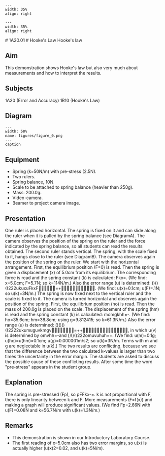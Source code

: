 
```{figure} /figures/busy.png
---
width: 35%
align: right
```

<div style="clear: both;">

```{figure} /figures/busy.png
---
width: 35%
align: right
```

</div>
# 1A20.01 
  # Hooke's Law 
 Hooke's law   
  
## Aim   
 This demonstration shows Hooke's law but also very much about measurements and how to interpret the results.    
  
## Subjects   
 1A20 (Error and Accuracy) 1R10 (Hooke's Law)   
  
## Diagram   
   
```{figure} figures/figure_0.png  
---  
width: 50%  
name: figures/figure_0.png  
---  
caption  
``` 
      
  
## Equipment   
 
 *  Spring (k=50N/m) with pre-stress (2.5N). 
 *  Two rulers. 
 *  Spring balance, 10N. 
 *  Scale to be attached to spring balance (heavier than 250g). 
 *  Mass: 200.0g. 
 *  Video-camera. 
 *  Beamer to project camera image.
       
  
## Presentation   
 One ruler is placed horizontal. The spring is fixed on it and can slide along the ruler when it is pulled by the spring balance (see DiagramA). The camera observes the position of the spring on the ruler and the force indicated by the spring balance, so all students can read the results obtained. The second ruler stands vertical. The spring, with the scale fixed to it, hangs close to the ruler (see DiagramB). The camera observes again the position of the spring on the ruler. We start with the horizontal arrangement. First, the equilibrium position (F=0) is read. Then the spring is given a displacement (x) of 5.0cm from its equilibrium. The corresponding force is read and the spring constant (k) is calculated: Fkx=. (We find: x=5.0cm; F=5.7N; so k=114N/m.) Also the error range (u) is determined: ()()()222ukuxuFkxF=+. (We find: u(x)=0.1cm; u(F)=.1N; so u(k)=3N/m.) The spring is now fixed next to the vertical ruler and the scale is fixed to it. The camera is turned horizontal and observes again the position of the spring. First, the equilibrium position (ho) is read. Then the mass of 200.0g is placed on the scale. The displacement of the spring (hm) is read and the spring constant (k) is calculated: momgkhh=-. (We find: ho=35.6cm; hm=38.8cm; using g=9.812415; so k=61.3N/m.) Also the error range (u) is determined: ()()()()2222ukumuguvkmgv=++, in which u(v) is determined by omvhh=-and ()()()222omuvuhuh=+. (We find: u(m)=0.1g; u(ho)=u(hm)=0.1cm; u(g)=0.000001m/s2; so u(k)=3N/m. Terms with m and g are neglectable in u(k).) The two results are conflicting, because we see that the difference between the two calculated k-values is larger than two times the uncertainty in the error margin. The students are asked to discuss the possible cause of these conflicting results. After some time the word "pre-stress" appears in the student group.    
  
## Explanation   
 The spring is pre-stressed (Fp), so pFFkx-=. k is not proportional with F, there is only linearity between k and F. More measurements (F=f(x)) and making a graph will produce significant values. (We find Fp=2.66N with u(F)=0.08N and k=56.7N/m with u(k)=1.3N/m.)    
  
## Remarks   
 
 *  This demonstration is shown in our Introductory Laboratory Course. 
 *  The first reading of x=5.0cm also has two error margins, so u(x) is actually higher (u(x)2=0.02, and u(k)=5N/m).
  